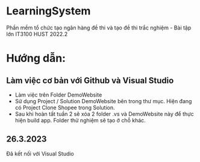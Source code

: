 # LearningSystem
Phần mềm tổ chức tạo ngân hàng đề thi và tạo đề thi trắc nghiệm - Bài tập lớn IT3100 HUST 2022.2

# Hướng dẫn:

## Làm việc cơ bản với Github và Visual Studio
- Làm việc trên Folder DemoWebsite
- Sử dụng Project / Solution DemoWebsite bên trong thư mục. Hiện đang có Project Clone Shopee trong Solution.
- Sau khi hoàn tất tuần 2 sẽ xóa 2 folder .vs và DemoWebsite này để thực hiện build app. Folder thử nghiệm sẽ tạo ở chỗ khác.

## 26.3.2023
Đã kết nối với Visual Studio
